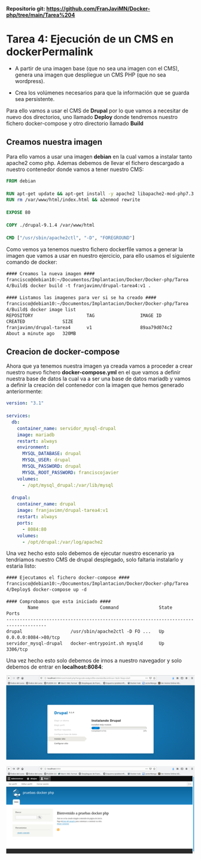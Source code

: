 **Repositorio git: https://github.com/FranJaviMN/Docker-php/tree/main/Tarea%204**

# Tarea 4: Ejecución de un CMS en dockerPermalink

* A partir de una imagen base (que no sea una imagen con el CMS), genera una imagen que despliegue un CMS PHP (que no sea wordpress).

* Crea los volúmenes necesarios para que la información que se guarda sea persistente.

Para ello vamos a usar el CMS de **Drupal** por lo que vamos a necesitar de nuevo dos directorios, uno llamado **Deploy** donde tendremos nuestro fichero docker-compose y otro directorio llamado **Build**

## Creamos nuestra imagen

Para ello vamos a usar una imagen **debian** en la cual vamos a instalar tanto apache2 como php. Ademas debemos de llevar el fichero descargado a nuestro contenedor donde vamos a tener nuestro CMS:
```dockerfile
FROM debian

RUN apt-get update && apt-get install -y apache2 libapache2-mod-php7.3 php7.3 php7.3-mysql php-xml php-gd php-mysql php-mbstring && apt-get clean && rm -rf /var/lib/apt/lists/*
RUN rm /var/www/html/index.html && a2enmod rewrite

EXPOSE 80

COPY ./drupal-9.1.4 /var/www/html

CMD ["/usr/sbin/apache2ctl", "-D", "FOREGROUND"]
```

Como vemos ya tenemos nuestro fichero dockerfile vamos a generar la imagen que vamos a usar en nuestro ejercicio, para ello usamos el siguiente comando de docker:
```shell
#### Creamos la nueva imagen ####
francisco@debian10:~/Documentos/Implantacion/Docker/Docker-php/Tarea 4/Build$ docker build -t franjavimn/drupal-tarea4:v1 .

#### Listamos las imagenes para ver si se ha creado ####
francisco@debian10:~/Documentos/Implantacion/Docker/Docker-php/Tarea 4/Build$ docker image list
REPOSITORY                    TAG                 IMAGE ID            CREATED              SIZE
franjavimn/drupal-tarea4      v1                  89aa79d074c2        About a minute ago   320MB
```

## Creacion de docker-compose

Ahora que ya tenemos nuestra imagen ya creada vamos a proceder a crear nuestro nuevo fichero **docker-compose.yml** en el que vamos a definir nuestra base de datos la cual va a ser una base de datos mariadb y vamos a definir la creación del contenedor con la imagen que hemos generado anteriormente:
```yml
version: "3.1"

services:
  db:
    container_name: servidor_mysql-drupal
    image: mariadb
    restart: always
    environment:
      MYSQL_DATABASE: drupal
      MYSQL_USER: drupal
      MYSQL_PASSWORD: drupal
      MYSQL_ROOT_PASSWORD: franciscojavier
    volumes:
      - /opt/mysql_drupal:/var/lib/mysql

  drupal:
    container_name: drupal
    image: franjavimn/drupal-tarea4:v1
    restart: always
    ports:
      - 8084:80
    volumes:
      - /opt/drupal:/var/log/apache2
```

Una vez hecho esto solo debemos de ejecutar nuestro escenario ya tendriamos nuestro CMS de drupal desplegado, solo faltaria instalarlo y estaria listo:
```shell
#### Ejecutamos el fichero docker-compose ####
francisco@debian10:~/Documentos/Implantacion/Docker/Docker-php/Tarea 4/Deploy$ docker-compose up -d

#### Comprobamos que esta iniciado ####
        Name                       Command               State          Ports        
-------------------------------------------------------------------------------------
drupal                  /usr/sbin/apache2ctl -D FO ...   Up      0.0.0.0:8084->80/tcp
servidor_mysql-drupal   docker-entrypoint.sh mysqld      Up      3306/tcp            
```

Una vez hecho esto solo debemos de irnos a nuestro navegador y solo debemos de entrar en **localhost:8084**:

![instalador de drupal](https://raw.githubusercontent.com/FranJaviMN/elementos-grado/main/Implantacion/docker/instalar-drupal-docker.png)

![drupal en docker](https://raw.githubusercontent.com/FranJaviMN/elementos-grado/main/Implantacion/docker/Drupal-docker.png)